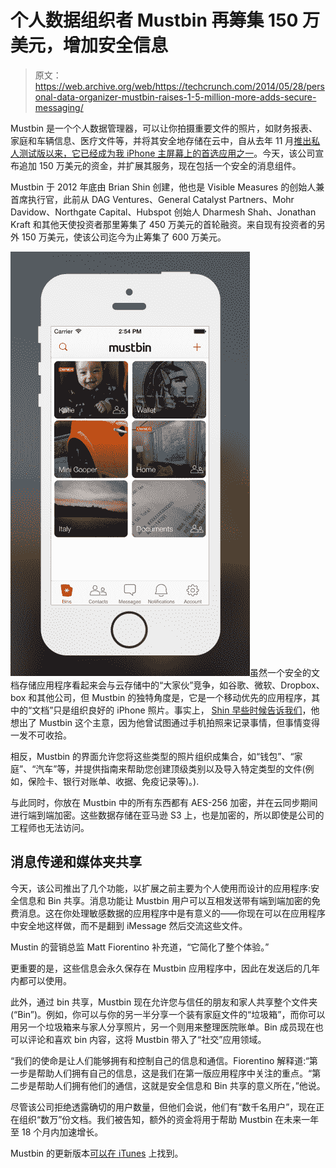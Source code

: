 # 个人数据组织者 Mustbin 再筹集 150 万美元，增加安全信息

> 原文：<https://web.archive.org/web/https://techcrunch.com/2014/05/28/personal-data-organizer-mustbin-raises-1-5-million-more-adds-secure-messaging/>

Mustbin 是一个个人数据管理器，可以让你拍摄重要文件的照片，如财务报表、家庭和车辆信息、医疗文件等，并将其安全地存储在云中，自从去年 11 月[推出私人测试版以来，它已经成为我 iPhone 主屏幕上的首选应用之一](https://web.archive.org/web/20230320145110/https://techcrunch.com/2013/11/13/backed-by-4-5-million-in-series-a-funding-mustbin-for-iphone-organizes-and-secures-all-your-personal-data-in-one-place/)。今天，该公司宣布追加 150 万美元的资金，并扩展其服务，现在包括一个安全的消息组件。

Mustbin 于 2012 年底由 Brian Shin 创建，他也是 Visible Measures 的创始人兼首席执行官，此前从 DAG Ventures、General Catalyst Partners、Mohr Davidow、Northgate Capital、Hubspot 创始人 Dharmesh Shah、Jonathan Kraft 和其他天使投资者那里筹集了 450 万美元的首轮融资。来自现有投资者的另外 150 万美元，使该公司迄今为止筹集了 600 万美元。

![Mustbin 1.5](img/1df207285e477daa9b5fd22bf4950802.png)虽然一个安全的文档存储应用程序看起来会与云存储中的“大家伙”竞争，如谷歌、微软、Dropbox、box 和其他公司，但 Mustbin 的独特角度是，它是一个移动优先的应用程序，其中的“文档”只是组织良好的 iPhone 照片。事实上， [Shin 早些时候告诉我们](https://web.archive.org/web/20230320145110/https://techcrunch.com/2013/11/13/backed-by-4-5-million-in-series-a-funding-mustbin-for-iphone-organizes-and-secures-all-your-personal-data-in-one-place/)，他想出了 Mustbin 这个主意，因为他曾试图通过手机拍照来记录事情，但事情变得一发不可收拾。

相反，Mustbin 的界面允许您将这些类型的照片组织成集合，如“钱包”、“家庭”、“汽车”等，并提供指南来帮助您创建顶级类别以及导入特定类型的文件(例如，保险卡、银行对账单、收据、免疫记录等)。).

与此同时，你放在 Mustbin 中的所有东西都有 AES-256 加密，并在云同步期间进行端到端加密。这些数据存储在亚马逊 S3 上，也是加密的，所以即使是公司的工程师也无法访问。

## 消息传递和媒体夹共享

今天，该公司推出了几个功能，以扩展之前主要为个人使用而设计的应用程序:安全信息和 Bin 共享。消息功能让 Mustbin 用户可以互相发送带有端到端加密的免费消息。这在你处理敏感数据的应用程序中是有意义的——你现在可以在应用程序中安全地这样做，而不是翻到 iMessage 然后交流这些文件。

Mustin 的营销总监 Matt Fiorentino 补充道，“它简化了整个体验。”

更重要的是，这些信息会永久保存在 Mustbin 应用程序中，因此在发送后的几年内都可以使用。

此外，通过 bin 共享，Mustbin 现在允许您与信任的朋友和家人共享整个文件夹(“Bin”)。例如，你可以与你的另一半分享一个装有家庭文件的“垃圾箱”，而你可以用另一个垃圾箱来与家人分享照片，另一个则用来整理医院账单。Bin 成员现在也可以评论和喜欢 bin 内容，这将 Mustbin 带入了“社交”应用领域。

“我们的使命是让人们能够拥有和控制自己的信息和通信。Fiorentino 解释道:“第一步是帮助人们拥有自己的信息，这是我们在第一版应用程序中关注的重点。“第二步是帮助人们拥有他们的通信，这就是安全信息和 Bin 共享的意义所在，”他说。

尽管该公司拒绝透露确切的用户数量，但他们会说，他们有“数千名用户”，现在正在组织“数万”份文档。我们被告知，额外的资金将用于帮助 Mustbin 在未来一年至 18 个月内加速增长。

Mustbin 的更新版本[可以在 iTunes](https://web.archive.org/web/20230320145110/https://itunes.apple.com/us/app/mustbin/id725880116?ls=1&mt=8) 上找到。
